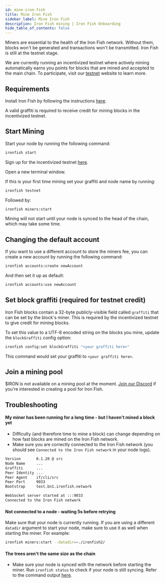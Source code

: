 ```yaml
---
id: mine-iron-fish
title: Mine Iron Fish
sidebar_label: Mine Iron Fish
description: Iron Fish mining | Iron Fish Onboarding
hide_table_of_contents: false
---
```


Miners are essential to the health of the Iron Fish network. Without them, blocks won't be generated and transactions won't be transmitted. Iron Fish is still at the testnet stage.

We are currently running an incentivized testnet where actively mining automatically earns you points for blocks that are mined and accepted to the main chain. To participate, visit our [testnet](https://testnet.ironfish.network/) website to learn more.

## Requirements
Install Iron Fish by following the instructions [here](onboarding/installation.md).

A valid graffiti is required to receive credit for mining blocks in the incentivized testnet.

## Start Mining
Start your node by running the following command:
```sh
ironfish start
```

Sign up for the incentivized testnet [here](https://testnet.ironfish.network/signup).

Open a new terminal window.

If this is your first time mining set your graffiti and node name by running:

```sh
ironfish testnet
```

Followed by:

```sh
ironfish miners:start
```

Mining will not start until your node is synced to the head of the chain, which may take some time.

## Changing the default account
If you want to use a different account to store the miners fee, you can create a new account by running the following command:
```sh
ironfish accounts:create newAccount
```

And then set it up as default:
```sh
ironfish accounts:use newAccount
```

## Set block graffiti (required for testnet credit)

Iron Fish blocks contain a 32-byte publicly-visible field called `graffiti` that can be set by the block's miner. This is required by the incentivized testnet to give credit for mining blocks.

To set this value to a UTF-8 encoded string on the blocks you mine, update the `blockGraffiti` config option:

```sh
ironfish config:set blockGraffiti "<your graffiti here>"
```

This command would set your graffiti to `<your graffiti here>`.

## Join a mining pool
$IRON is not available on a mining pool at the moment. [Join our Discord](https://discord.gg/EkQkEcm8DH) if you're interested in creating a pool for Iron Fish.

## Troubleshooting

#### My miner has been running for a long time - but I haven't mined a block yet
- Difficulty (and therefore time to mine a block) can change depending on how fast blocks are mined on the Iron Fish network.
- Make sure you are correctly connected to the Iron Fish network (you should see `Connected to the Iron Fish network` in your node logs).

```sh
Version       0.1.20 @ src
Node Name     ...
Graffiti      ...
Peer Identity ...
Peer Agent    if/cli/src
Peer Port     9033
Bootstrap     test.bn1.ironfish.network

WebSocket server started at :::9033
Connected to the Iron Fish network
```

#### Not connected to a node - waiting 5s before retrying
Make sure that your node is currently running. If you are using a different `datadir` argument to start your node, make sure to use it as well when starting the miner. For example:

```sh
ironfish miners:start --datadir=~./ironfish2/
```

#### The trees aren't the same size as the chain
- Make sure your node is synced with the network before starting the miner. Run `ironfish status` to check if your node is still syncing. Refer to the command output [here](onboarding/health_node.md).
